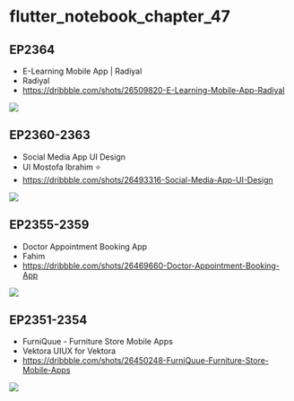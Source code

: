 # flutter_notebook_chapter_47

## EP2364

- E-Learning Mobile App | Radiyal
- Radiyal
- https://dribbble.com/shots/26509820-E-Learning-Mobile-App-Radiyal

<img src="https://cdn.dribbble.com/userupload/44859194/file/9599af51dc6e2266dcd09229836f7c69.jpg?resize=1905x1429&vertical=center">


## EP2360-2363

- Social Media App UI Design
- UI Mostofa Ibrahim ⭐️
- https://dribbble.com/shots/26493316-Social-Media-App-UI-Design

<img src="https://cdn.dribbble.com/userupload/44805469/file/b79c838e98407ef9836a0fc411069c02.png?resize=2400x1800&vertical=center">

## EP2355-2359

- Doctor Appointment Booking App
- Fahim
- https://dribbble.com/shots/26469660-Doctor-Appointment-Booking-App

<img src="https://cdn.dribbble.com/userupload/44729381/file/530a4923477cccfc1069e6e800e137f9.png?resize=1905x1429&vertical=center">

## EP2351-2354

- FurniQuue - Furniture Store Mobile Apps
- Vektora UIUX for Vektora
- https://dribbble.com/shots/26450248-FurniQuue-Furniture-Store-Mobile-Apps

<img src="https://cdn.dribbble.com/userupload/44665508/file/88bbfcafeab9ddeffb6d2409acadd90c.png?resize=1905x1429&vertical=center">


